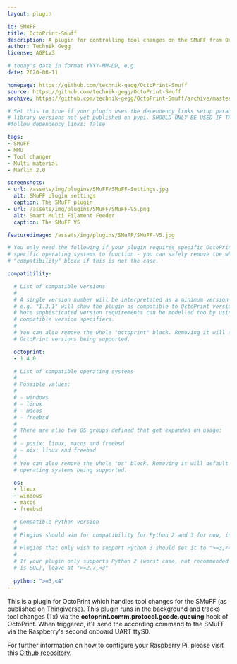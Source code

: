 ```yaml
---
layout: plugin

id: SMuFF
title: OctoPrint-Smuff
description: A plugin for controlling tool changes on the SMuFF from OctoPrint as published on Thingiverse https://www.thingiverse.com/thing:3431438
author: Technik Gegg
license: AGPLv3

# today's date in format YYYY-MM-DD, e.g.
date: 2020-06-11

homepage: https://github.com/technik-gegg/OctoPrint-Smuff
source: https://github.com/technik-gegg/OctoPrint-Smuff
archive: https://github.com/technik-gegg/OctoPrint-Smuff/archive/master.zip

# Set this to true if your plugin uses the dependency_links setup parameter to include
# library versions not yet published on pypi. SHOULD ONLY BE USED IF THERE IS NO OTHER OPTION!
#follow_dependency_links: false

tags:
- SMuFF
- MMU
- Tool changer
- Multi material
- Marlin 2.0

screenshots:
- url: /assets/img/plugins/SMuFF/SMuFF-Settings.jpg
  alt: SMuFF plugin settings
  caption: The SMuFF plugin 
- url: /assets/img/plugins/SMuFF/SMuFF-V5.png
  alt: Smart Multi Filament Feeder 
  caption: The SMuFF V5

featuredimage: /assets/img/plugins/SMuFF/SMuFF-V5.jpg

# You only need the following if your plugin requires specific OctoPrint versions or
# specific operating systems to function - you can safely remove the whole
# "compatibility" block if this is not the case.

compatibility:

  # List of compatible versions
  #
  # A single version number will be interpretated as a minimum version requirement,
  # e.g. "1.3.1" will show the plugin as compatible to OctoPrint versions 1.3.1 and up.
  # More sophisticated version requirements can be modelled too by using PEP440
  # compatible version specifiers.
  #
  # You can also remove the whole "octoprint" block. Removing it will default to all
  # OctoPrint versions being supported.

  octoprint:
  - 1.4.0

  # List of compatible operating systems
  #
  # Possible values:
  #
  # - windows
  # - linux
  # - macos
  # - freebsd
  #
  # There are also two OS groups defined that get expanded on usage:
  #
  # - posix: linux, macos and freebsd
  # - nix: linux and freebsd
  #
  # You can also remove the whole "os" block. Removing it will default to all
  # operating systems being supported.

  os:
  - linux
  - windows
  - macos
  - freebsd

  # Compatible Python version
  #
  # Plugins should aim for compatibility for Python 2 and 3 for now, in which case the value should be ">=2.7,<4".
  #
  # Plugins that only wish to support Python 3 should set it to ">=3,<4". 
  #
  # If your plugin only supports Python 2 (worst case, not recommended for newly developed plugins since Python 2
  # is EOL), leave at ">=2.7,<3"
      
  python: ">=3,<4"
---
```


This is a plugin for OctoPrint which handles tool changes for the SMuFF (as published on [Thingiverse](https://www.thingiverse.com/thing:3431438)).
This plugin runs in the background and tracks tool changes (Tx) via the **octoprint.comm.protocol.gcode.queuing** hook of OctoPrint.
When triggered, it'll send the according command to the SMuFF via the Raspberry's second onboard UART ttyS0.

For further information on how to configure your Raspberry Pi, please visit this [Github repository](https://github.com/technik-gegg/OctoPrint-Smuff).

      
